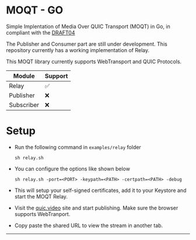 
# MOQT - GO

Simple Implentation of Media Over QUIC Transport (MOQT) in Go, in compliant with the [DRAFT04](https://datatracker.ietf.org/doc/draft-ietf-moq-transport/04/)

The Publisher and Consumer part are still under development. This repository currently has a working implementation of Relay.

This MOQT library currently supports WebTransport and QUIC Protocols.

| Module    | Support |
| -------- | ------- |
| Relay  | :white_check_mark:    |
| Publisher | 	:x:     |
| Subscriber    | 	:x:   |


# Setup

- Run the following command in `examples/relay` folder

	`sh relay.sh`

- You can configure the options like shown below

  `sh relay.sh -port=<PORT> -keypath=<PATH> -certpath=<PATH> -debug`

- This will setup your self-signed certificates, add it to your Keystore and start the MOQT Relay.
- Visit the [quic.video](https://quic.video/publish?server=localhost:4443) site and start publishing. Make sure the browser supports WebTranport.
- Copy paste the shared URL to view the stream in another tab.

---
